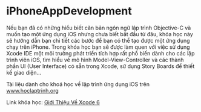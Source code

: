 # iPhoneAppDevelopment
Nếu bạn đã có những hiểu biết căn bản ngôn ngữ lập trình Objective-C và muốn tạo một ứng dụng iOS nhưng chưa biết bắt đầu từ đâu, khóa học này sẽ hướng dẫn bạn chi tiết các bước để bạn có thể tạo được một ứng dụng chạy trên iPhone. Trong khóa học bạn sẽ được làm quen với việc sử dụng Xcode IDE một môi trường phát triển tích hợp rất phổ biến dành cho các lập trình viên iOS, tìm hiểu về mô hình Model-View-Controller và các thành phần UI (User Interface) có sẵn trong Xcode, sử dụng Story Boards để thiết kế giao diện...

Tài liệu dành cho khoá học về lập trình ứng dụng iOS trên <a href="http://www.hoclaptrinh.org" title="Học Lập Trình">www.hoclaptrinh.org</a>

Link khóa học: <a href="http://www.hoclaptrinh.org/Gioi-Thieu-Ve-Xcode-6" title="Giới Thiệu Về Xcode 6">Giới Thiệu Về Xcode 6</a>
